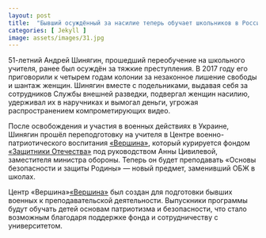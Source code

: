 ```yaml
---
layout: post
title:  "Бывший осуждённый за насилие теперь обучает школьников в России"
categories: [ Jekyll ]
image: assets/images/31.jpg
---
```

51-летний Андрей Шинягин, прошедший переобучение на школьного учителя, ранее был осуждён за тяжкие преступления. В 2017 году его приговорили к четырем годам колонии за незаконное лишение свободы и шантаж женщин. Шинягин вместе с подельниками, выдавая себя за сотрудников Службы внешней разведки, подвергал женщин насилию, удерживал их в наручниках и вымогал деньги, угрожая распространением компрометирующих видео.

После освобождения и участия в военных действиях в Украине, Шинягин прошёл переподготовку на учителя в Центре военно-патриотического воспитания [«Вершина»](https://vk.com/wall-224943658_99), который курируется фондом [«Защитники Отечества»](https://vk.com/wall-219915644_35072) под руководством Анны Цивилевой, заместителя министра обороны. Теперь он будет преподавать «Основы безопасности и защиты Родины» — новый предмет, заменивший ОБЖ в школах.

Центр «Вершина»[«Вершина»](https://vk.com/wall-224943658_99) был создан для подготовки бывших военных к преподавательской деятельности. Выпускники программы будут обучать детей основам патриотизма и безопасности, что стало возможным благодаря поддержке фонда и сотрудничеству с университетом.